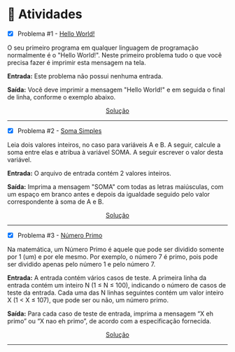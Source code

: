 # 📝 Atividades
- [x] Problema #1 - [Hello World!](https://www.beecrowd.com.br/judge/pt/problems/view/1000)

O seu primeiro programa em qualquer linguagem de programação normalmente é o "Hello World!". Neste primeiro problema tudo o que você precisa fazer é imprimir esta mensagem na tela.

**Entrada:** Este problema não possui nenhuma entrada.

**Saída:** Você deve imprimir a mensagem "Hello World!" e em seguida o final de linha, conforme o exemplo abaixo.

<div align="center">

[Solução](./1000.py)

</div>

<hr>

- [x] Problema #2 - [Soma Simples](https://www.beecrowd.com.br/judge/pt/problems/view/1003)

Leia dois valores inteiros, no caso para variáveis A e B. A seguir, calcule a soma entre elas e atribua à variável SOMA. A seguir escrever o valor desta variável.

**Entrada:** O arquivo de entrada contém 2 valores inteiros.

**Saída:** Imprima a mensagem "SOMA" com todas as letras maiúsculas, com um espaço em branco antes e depois da igualdade seguido pelo valor correspondente à soma de A e B.

<div align="center">

[Solução](./1003.py)

</div>

<hr>

- [x] Problema #3 - [Número Primo](https://www.beecrowd.com.br/judge/pt/problems/view/1165)

Na matemática, um Número Primo é aquele que pode ser dividido somente por 1 (um) e por ele mesmo. Por exemplo, o número 7 é primo, pois pode ser dividido apenas pelo número 1 e pelo número 7.

**Entrada:** A entrada contém vários casos de teste. A primeira linha da entrada contém um inteiro N (1 ≤ N ≤ 100), indicando o número de casos de teste da entrada. Cada uma das N linhas seguintes contém um valor inteiro X (1 < X ≤ 107), que pode ser ou não, um número primo.

**Saída:** Para cada caso de teste de entrada, imprima a mensagem “X eh primo” ou “X nao eh primo”, de acordo com a especificação fornecida.

<div align="center">

[Solução](./1165.py)

</div>

<hr>